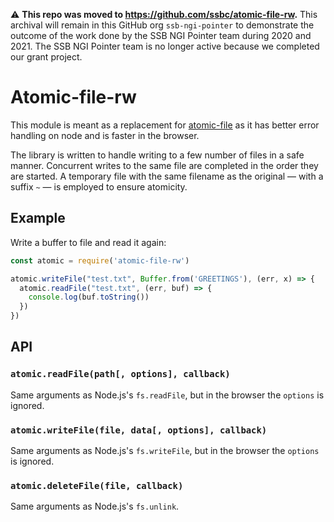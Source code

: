 <!--
SPDX-FileCopyrightText: 2021 Anders Rune Jensen

SPDX-License-Identifier: CC0-1.0
-->

:warning: **This repo was moved to https://github.com/ssbc/atomic-file-rw.** This archival will remain in this GitHub org `ssb-ngi-pointer` to demonstrate the outcome of the work done by the SSB NGI Pointer team during 2020 and 2021. The SSB NGI Pointer team is no longer active because we completed our grant project.

# Atomic-file-rw

This module is meant as a replacement for
[atomic-file](https://github.com/flumedb/atomic-file) as it has better
error handling on node and is faster in the browser.

The library is written to handle writing to a few number of files in a
safe manner. Concurrent writes to the same file are completed in the
order they are started. A temporary file with the same filename as the
original — with a suffix `~` — is employed to ensure atomicity.

## Example

Write a buffer to file and read it again:

```js
const atomic = require('atomic-file-rw')

atomic.writeFile("test.txt", Buffer.from('GREETINGS'), (err, x) => {
  atomic.readFile("test.txt", (err, buf) => {
    console.log(buf.toString())
  })
})
```

## API

### `atomic.readFile(path[, options], callback)`

Same arguments as Node.js's `fs.readFile`, but in the browser the
`options` is ignored.

### `atomic.writeFile(file, data[, options], callback)`

Same arguments as Node.js's `fs.writeFile`, but in the browser the
`options` is ignored.

### `atomic.deleteFile(file, callback)`

Same arguments as Node.js's `fs.unlink`.

